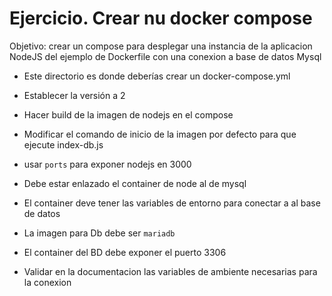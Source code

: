 # Ejercicio. Crear nu docker compose

Objetivo: crear un compose para desplegar una instancia de la aplicacion NodeJS del ejemplo de Dockerfile con una conexion a base de datos Mysql



- Este directorio es donde deberías crear un docker-compose.yml

- Establecer la versión a 2

- Hacer build de la imagen de nodejs en el compose
- Modificar el comando de inicio de la imagen por defecto para que ejecute index-db.js

- usar `ports` para exponer nodejs en 3000

- Debe estar enlazado el container de node al de mysql

- El container deve tener las variables de entorno para conectar a al base de datos

- La imagen para Db debe ser `mariadb`

- El container del BD debe exponer el puerto 3306

- Validar en la documentacion las variables de ambiente necesarias para la conexion

